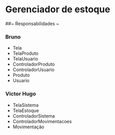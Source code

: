 # Gerenciador de estoque

##~ Responsabilidades ~

### Bruno
- Tela
- TelaProduto
- TelaUsuario
- ControladorProduto
- ControladorUsuario
- Produto
- Usuario

### Victor Hugo
- TelaSistema
- TelaEstoque
- ControladorSistema
- ControladorMovimentacoes
- Movimentação
